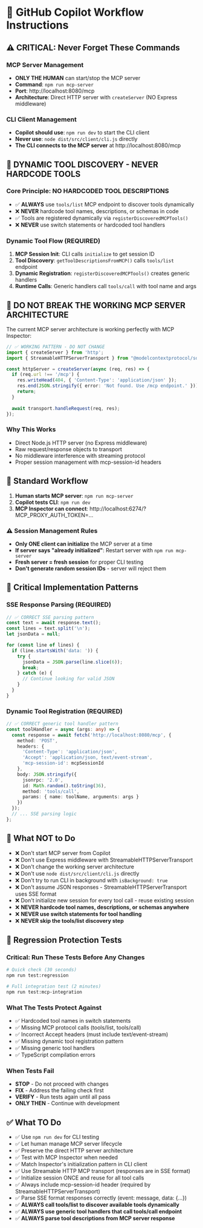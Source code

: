 # 🤖 GitHub Copilot Workflow Instructions

## ⚠️ CRITICAL: Never Forget These Commands

### MCP Server Management
- **ONLY THE HUMAN** can start/stop the MCP server
- **Command**: `npm run mcp-server`
- **Port**: http://localhost:8080/mcp
- **Architecture**: Direct HTTP server with `createServer` (NO Express middleware)

### CLI Client Management  
- **Copilot should use**: `npm run dev` to start the CLI client
- **Never use**: `node dist/src/client/cli.js` directly
- **The CLI connects to the MCP server** at http://localhost:8080/mcp

## 🎯 DYNAMIC TOOL DISCOVERY - NEVER HARDCODE TOOLS

### Core Principle: NO HARDCODED TOOL DESCRIPTIONS
- ✅ **ALWAYS** use `tools/list` MCP endpoint to discover tools dynamically
- ❌ **NEVER** hardcode tool names, descriptions, or schemas in code
- ✅ Tools are registered dynamically via `registerDiscoveredMCPTools()`
- ❌ **NEVER** use switch statements or hardcoded tool handlers

### Dynamic Tool Flow (REQUIRED)
1. **MCP Session Init**: CLI calls `initialize` to get session ID
2. **Tool Discovery**: `getToolDescriptionsFromMCP()` calls `tools/list` endpoint  
3. **Dynamic Registration**: `registerDiscoveredMCPTools()` creates generic handlers
4. **Runtime Calls**: Generic handlers call `tools/call` with tool name and args

## 🚨 DO NOT BREAK THE WORKING MCP SERVER ARCHITECTURE

The current MCP server architecture is working perfectly with MCP Inspector:

```typescript
// ✅ WORKING PATTERN - DO NOT CHANGE
import { createServer } from 'http';
import { StreamableHTTPServerTransport } from "@modelcontextprotocol/sdk/server/streamableHttp.js";

const httpServer = createServer(async (req, res) => {
  if (req.url !== '/mcp') {
    res.writeHead(404, { 'Content-Type': 'application/json' });
    res.end(JSON.stringify({ error: 'Not found. Use /mcp endpoint.' }));
    return;
  }
  
  await transport.handleRequest(req, res);
});
```

### Why This Works
- Direct Node.js HTTP server (no Express middleware)
- Raw request/response objects to transport
- No middleware interference with streaming protocol
- Proper session management with mcp-session-id headers

## 🔄 Standard Workflow

1. **Human starts MCP server**: `npm run mcp-server`
2. **Copilot tests CLI**: `npm run dev` 
3. **MCP Inspector can connect**: http://localhost:6274/?MCP_PROXY_AUTH_TOKEN=...

### ⚠️ Session Management Rules
- **Only ONE client can initialize** the MCP server at a time
- **If server says "already initialized"**: Restart server with `npm run mcp-server`  
- **Fresh server = fresh session** for proper CLI testing
- **Don't generate random session IDs** - server will reject them

## 🔧 Critical Implementation Patterns

### SSE Response Parsing (REQUIRED)
```typescript
// ✅ CORRECT SSE parsing pattern
const text = await response.text();
const lines = text.split('\n');
let jsonData = null;

for (const line of lines) {
  if (line.startsWith('data: ')) {
    try {
      jsonData = JSON.parse(line.slice(6));
      break;
    } catch (e) {
      // Continue looking for valid JSON
    }
  }
}
```

### Dynamic Tool Registration (REQUIRED)
```typescript
// ✅ CORRECT generic tool handler pattern
const toolHandler = async (args: any) => {
  const response = await fetch('http://localhost:8080/mcp', {
    method: 'POST',
    headers: {
      'Content-Type': 'application/json',
      'Accept': 'application/json, text/event-stream',
      'mcp-session-id': mcpSessionId
    },
    body: JSON.stringify({
      jsonrpc: '2.0',
      id: Math.random().toString(36),
      method: 'tools/call',
      params: { name: toolName, arguments: args }
    })
  });
  // ... SSE parsing logic
};
```

## 🚫 What NOT to Do

- ❌ Don't start MCP server from Copilot
- ❌ Don't use Express middleware with StreamableHTTPServerTransport
- ❌ Don't change the working server architecture
- ❌ Don't use `node dist/src/client/cli.js` directly
- ❌ Don't try to run CLI in background with `isBackground: true`
- ❌ Don't assume JSON responses - StreamableHTTPServerTransport uses SSE format
- ❌ Don't initialize new session for every tool call - reuse existing session
- ❌ **NEVER hardcode tool names, descriptions, or schemas anywhere**
- ❌ **NEVER use switch statements for tool handling**
- ❌ **NEVER skip the tools/list discovery step**

## 🧪 Regression Protection Tests

### Critical: Run These Tests Before Any Changes
```bash
# Quick check (30 seconds)
npm run test:regression

# Full integration test (2 minutes)  
npm run test:mcp-integration
```

### What The Tests Protect Against
- ✅ Hardcoded tool names in switch statements
- ✅ Missing MCP protocol calls (tools/list, tools/call)
- ✅ Incorrect Accept headers (must include text/event-stream)
- ✅ Missing dynamic tool registration pattern
- ✅ Missing generic tool handlers
- ✅ TypeScript compilation errors

### When Tests Fail
- **STOP** - Do not proceed with changes
- **FIX** - Address the failing check first
- **VERIFY** - Run tests again until all pass
- **ONLY THEN** - Continue with development

## ✅ What TO Do

- ✅ Use `npm run dev` for CLI testing
- ✅ Let human manage MCP server lifecycle
- ✅ Preserve the direct HTTP server architecture
- ✅ Test with MCP Inspector when needed
- ✅ Match Inspector's initialization pattern in CLI client
- ✅ Use Streamable HTTP MCP transport (responses are in SSE format)
- ✅ Initialize session ONCE and reuse for all tool calls
- ✅ Always include mcp-session-id header (required by StreamableHTTPServerTransport)
- ✅ Parse SSE format responses correctly (event: message, data: {...})
- ✅ **ALWAYS call tools/list to discover available tools dynamically**
- ✅ **ALWAYS use generic tool handlers that call tools/call endpoint**
- ✅ **ALWAYS parse tool descriptions from MCP server response**
